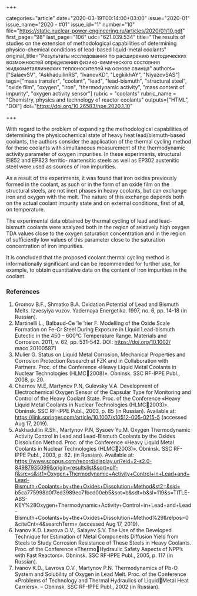 +++

categories="article"
date="2020-03-19T00:14:00+03:00"
issue="2020-01"
issue_name="2020 - #01"
issue_id="1"
number="10"
file="https://static.nuclear-power-engineering.ru/articles/2020/01/10.pdf"
first_page="98"
last_page="106"
udc="621.039.534"
title="The results of studies on the extension of methodological capabilities of determining physico-chemical conditions of lead-based liquid-metal coolants"
original_title="Результаты исследований по расширению методических возможностей определения физико-химического состояния жидкометаллических теплоносителей на основе свинца"
authors=["SalaevSV", "AskhadullinRS", "IvanovKD", "LegkikhAY", "NiyazovSAS"]
tags=["mass transfer", "coolant", "lead", "lead-bismuth", "structural steel", "oxide film", "oxygen", "iron", "thermodynamic activity", "mass content of impurity", "oxygen activity sensor"]
rubric = "coolants"
rubric_name = "Chemistry, physics and technology of reactor coolants"
outputs=["HTML", "DOI"]
doi="https://doi.org/10.26583/npe.2020.1.10"

+++

With regard to the problem of expanding the methodological capabilities of determining the physicochemical state of heavy heat lead/bismuth-based coolants, the authors consider the application of the thermal cycling method for these coolants with simultaneous measurement of the thermodynamic activity parameter of oxygen impurities. In these experiments, structural EI852 and EP823 ferritic- martensitic steels as well as EP302 austenitic steel were used as sources of iron impurities. 

As a result of the experiments, it was found that iron oxides previously formed in the coolant, as such or in the form of an oxide film on the structural steels, are not inert phases in heavy coolants, but can exchange iron and oxygen with the melt. The nature of this exchange depends both on the actual coolant impurity state and on external conditions, first of all, on temperature.

The experimental data obtained by thermal cycling of lead and lead-bismuth coolants were analyzed both in the region of relatively high oxygen TDA values close to the oxygen saturation concentration and in the region of sufficiently low values of this parameter close to the saturation concentration of iron impurities. 

It is concluded that the proposed coolant thermal cycling method is informationally significant and can be recommended for further use, for example, to obtain quantitative data on the content of iron impurities in the coolant.

### References

1. Gromov B.F., Shmatko B.A. Oxidation Potential of Lead and Bismuth Melts. Izvesyiya vuzov. Yadernaya Energetika. 1997, no. 6, pp. 14-18 (in Russian). 
2. Martinelli L., Balbaud-Ce ’le ’rier  F. Modelling of the Oxide Scale Formation on Fe-Cr Steel During Exposure in Liquid Lead-bismuth Eutectic in the 450 – 600°C Temperature Range. Materials and Corrosion. 2011, v. 62, pp. 531-542. DOI: https://doi.org/10.1002/ maco.201005871 
3. Mulier G. Status on Liquid Metal Corrosion, Mechanical Properties and Corrosion Protection Research at FZK and in Collaboration with Partners. Proc. of the Conference «Heavy Liquid Metal Coolants in Nuclear Technologies (HLMC2008)». Obninsk. SSC RF-IPPE Publ., 2008, p. 20. 
4. Chernov M.E, Martynov P.N, Gulevsky V.A.  Development of Electrochemical Oxygen Sensor of the Capsular Type for Monitoring and Control of the Heavy Coolant State. Proc. of the Conference «Heavy Liquid Metal Coolants in Nuclear Technologies (HLMC2003)». Obninsk. SSC RF-IPPE Publ., 2003, p. 85 (in Russian). Available at: https://link.springer.com/article/10.1007/s10512-005-0215-5 (accessed Aug 17, 2019). 
5. Askhadullin R.Sh., Martynov P.N, Sysoev Yu.M. Oxygen Thermodynamic Activity Control in Lead and Lead-Bismuth Coolants by the Oxides Dissolution Method. Proc. of the Conference «Heavy Liquid Metal Coolants in Nuclear Technologies (HLMC2003)». Obninsk. SSC RF-IPPE Publ., 2003, p. 82. (in Russian). Available at: https://www.scopus.com/record/display.uri?eid=2-s2.0-84987935099&origin=resultslist&sort=plf-f&src=s&st1=Oxygen+Thermodynamic+Activity+Control+in+Lead+and+Lead-Bismuth+Coolants+by+the+Oxides+Dissolution+Method&st2=&sid= b5ca775998d0f7ed3989ec71bcd00eb5&sot=b&sdt=b&sl=119&s=TITLE-ABS-KEY%28Oxygen+Thermodynamic+Activity+Control+in+Lead+and+Lead-Bismuth+Coolants+by+the+Oxides+Dissolution+Method%29&relpos=0&citeCnt=4&searchTerm= (accessed Aug 17, 2019). 
6. Ivanov K.D. Lavrova O.V., Salayev S.V. The Use of the Developed Technique for Estimation of Metal Components Diffusion Yield from Steels to Study Corrosion Resistance of These Steels in Heavy Coolants. Proc. of the Conference «ThermoHydraulic Safety Aspects of NPP’s with Fast Reactors». Obninsk. SSC RF-IPPE Publ., 2005, p. 117 (in Russian). 
7. Ivanov K.D., Lavrova O.V., Martynov P.N. Thermodynamics of Pb-O System and Solubility of Oxygen in Lead Melt. Proc. of the Conference «Problems of Technology and Thermal Hydraulics of LiquidMetal Heat Carriers». – Obninsk. SSC RF-IPPE Publ., 2002 (in Russian). 